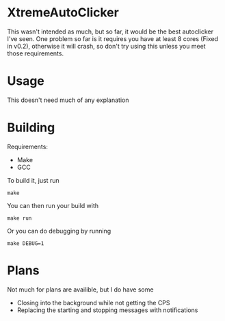 # XtremeAutoClicker
This wasn't intended as much, but so far, it would be the best autoclicker I've seen.
One problem so far is it requires you have at least 8 cores (Fixed in v0.2), otherwise it will crash,
so don't try using this unless you meet those requirements.

# Usage
This doesn't need much of any explanation

# Building
Requirements:
- Make
- GCC

To build it, just run
```
make
```

You can then run your build with
```
make run
```

Or you can do debugging by running
```
make DEBUG=1
```

# Plans
Not much for plans are availible, but I do have some

- Closing into the background while not getting the CPS
- Replacing the starting and stopping messages with notifications
